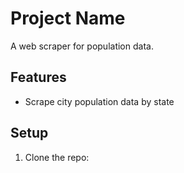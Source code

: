 # Project Name

A web scraper for population data.

## Features
- Scrape city population data by state

## Setup
1. Clone the repo:
